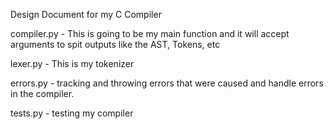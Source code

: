 Design Document for my C Compiler


compiler.py - This is going to be my main function and it will accept arguments to spit outputs like the AST, Tokens, etc

lexer.py - This is my tokenizer

errors.py - tracking and throwing errors that were caused and handle errors in the compiler.

tests.py - testing my compiler